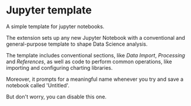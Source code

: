 # Jupyter template

A simple template for jupyter notebooks.

The extension sets up any new Jupyter Notebook 
with a conventional and general-purpose
template to shape Data Science analysis.

The template includes conventional sections,
like *Data Import*, *Processing* and *References*,
as well as code to perform common operations, like
importing and configuring charting libraries. 

Moreover, it prompts for a meaningful name whenever
you try and save a notebook called 'Untitled'. 

But don't worry, you can disable
this one.
